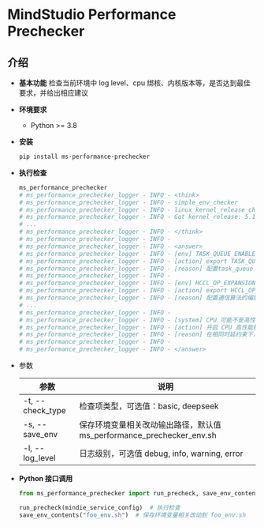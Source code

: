 # MindStudio Performance Prechecker

## 介绍
- **基本功能** 检查当前环境中 log level、cpu 绑核、内核版本等，是否达到最佳要求，并给出相应建议
- **环境要求**
  - Python >= 3.8
- **安装**
  ```sh
  pip install ms-performance-prechecker
  ```
- **执行检查**
  ```sh
  ms_performance_prechecker
  # ms_performance_prechecker_logger - INFO - <think>
  # ms_performance_prechecker_logger - INFO - simple_env_checker
  # ms_performance_prechecker_logger - INFO - linux_kernel_release_checker
  # ms_performance_prechecker_logger - INFO - Got kernel_release: 5.15.167.4-microsoft-standard-WSL2, suggested is 5.10
  # ...
  # ms_performance_prechecker_logger - INFO - </think>
  # ms_performance_prechecker_logger - INFO -
  # ms_performance_prechecker_logger - INFO - <answer>
  # ms_performance_prechecker_logger - INFO - [env] TASK_QUEUE_ENABLE
  # ms_performance_prechecker_logger - INFO - [action] export TASK_QUEUE_ENABLE=2
  # ms_performance_prechecker_logger - INFO - [reason] 配置task_queue 算子下发队列优化登记，可能导致运行中NPU内存峰值上升
  # ms_performance_prechecker_logger - INFO -
  # ms_performance_prechecker_logger - INFO - [env] HCCL_OP_EXPANSION_MODE
  # ms_performance_prechecker_logger - INFO - [action] export HCCL_OP_EXPANSION_MODE=AIV
  # ms_performance_prechecker_logger - INFO - [reason] 配置通信算法的编排展开位置，代表通信算法的编排展开位置在Device侧的AI Vector Core 计算单元（MindIE 2.0.T3 和 MindIE 2.0.T3.1 是能AIV会有崩溃风险，请不要设置它）
  # ...
  # ms_performance_prechecker_logger - INFO -
  # ms_performance_prechecker_logger - INFO - [system] CPU 可能不是高性能模式
  # ms_performance_prechecker_logger - INFO - [action] 开启 CPU 高性能模式：cpupower -c all frequency-set -g performance
  # ms_performance_prechecker_logger - INFO - [reason] 在相同时延约束下，TPS会有~3%的提升
  # ms_performance_prechecker_logger - INFO -
  # ms_performance_prechecker_logger - INFO - </answer>
  ```
- 参数

  | 参数                 | 说明                                                            |
  | -------------------- | --------------------------------------------------------------- |
  | -t, --check_type  | 检查项类型，可选值：basic, deepseek                                  |
  | -s, --save_env  | 保存环境变量相关改动输出路径，默认值 ms_performance_prechecker_env.sh    |
  | -l, --log_level  | 日志级别，可选值 debug, info, warning, error                         |
- **Python 接口调用**
  ```py
  from ms_performance_prechecker import run_precheck, save_env_contents

  run_precheck(mindie_service_config)  # 执行检查
  save_env_contents("foo_env.sh")  # 保存环境变量相关改动到 foo_env.sh
  ```